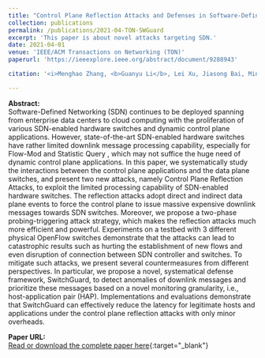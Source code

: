 ```yaml
---
title: "Control Plane Reflection Attacks and Defenses in Software-Defined Networks"
collection: publications
permalink: /publications/2021-04-TON-SWGuard
excerpt: 'This paper is about novel attacks targeting SDN.'
date: 2021-04-01
venue: 'IEEE/ACM Transactions on Networking (TON)'
paperurl: 'https://ieeexplore.ieee.org/abstract/document/9288943'

citation: '<i>Menghao Zhang, <b>Guanyu Li</b>, Lei Xu, Jiasong Bai, Mingwei Xu, Guofei Gu, Jianping Wu. &quot;Control Plane Reflection Attacks and Defenses in Software-Defined Networks&quot;. In IEEE/ACM Transactions on Networking (TON), vol. 29, no. 2, pp. 623-636, April 2021.</i>'

---
```

**Abstract:**  
Software-Defined Networking (SDN) continues to be deployed spanning from enterprise data centers to cloud computing with the proliferation of various SDN-enabled hardware switches and dynamic control plane applications. However, state-of-the-art SDN-enabled hardware switches have rather limited downlink message processing capability, especially for Flow-Mod and Statistic Query , which may not suffice the huge need of dynamic control plane applications. In this paper, we systematically study the interactions between the control plane applications and the data plane switches, and present two new attacks, namely Control Plane Reflection Attacks, to exploit the limited processing capability of SDN-enabled hardware switches. The reflection attacks adopt direct and indirect data plane events to force the control plane to issue massive expensive downlink messages towards SDN switches. Moreover, we propose a two-phase probing-triggering attack strategy, which makes the reflection attacks much more efficient and powerful. Experiments on a testbed with 3 different physical OpenFlow switches demonstrate that the attacks can lead to catastrophic results such as hurting the establishment of new flows and even disruption of connection between SDN controller and switches. To mitigate such attacks, we present several countermeasures from different perspectives. In particular, we propose a novel, systematical defense framework, SwitchGuard, to detect anomalies of downlink messages and prioritize these messages based on a novel monitoring granularity, i.e., host-application pair (HAP). Implementations and evaluations demonstrate that SwitchGuard can effectively reduce the latency for legitimate hosts and applications under the control plane reflection attacks with only minor overheads.

**Paper URL:**  
[Read or download the complete paper here](https://ieeexplore.ieee.org/abstract/document/9288943){:target="\_blank"}
